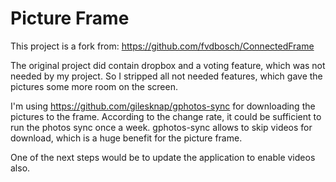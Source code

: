 # Picture Frame

This project is a fork from: https://github.com/fvdbosch/ConnectedFrame

The original project did contain dropbox and a voting feature, which was not needed by my project. So I stripped all not needed features, which gave the pictures some more room on the screen.

I'm using https://github.com/gilesknap/gphotos-sync for downloading the pictures to the frame. According to the change rate, it could be sufficient to run the photos sync once a week. gphotos-sync allows to skip videos for download, which is a huge benefit for the picture frame.

One of the next steps would be to update the application to enable videos also.

